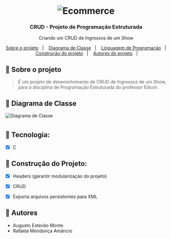 <h1 align="center">
    <img alt="Ecommerce" src="https://github.com/AugustoEstevaoMonte/Teste/blob/main/images/src/external-content.duckduckgo.com.png" />
</h1>

<h3 align="center">
  CRUD - Projeto de Programação Estruturada 
</h3>

<p align="center">Criando um CRUD de Ingressos de um Show </p>


<p align="center">
  <a href="#-sobre">Sobre o projeto</a>&nbsp;&nbsp;&nbsp;|&nbsp;&nbsp;&nbsp;
  <a href="#-diagrama">Diagrama de Classe</a>&nbsp;&nbsp;&nbsp;|&nbsp;&nbsp;&nbsp;
  <a href="#-tecnology">Linguagem de Programação</a>&nbsp;&nbsp;&nbsp;|&nbsp;&nbsp;&nbsp;
  <a href="#-projectBuild">Construção do projeto</a>&nbsp;&nbsp;&nbsp;|&nbsp;&nbsp;&nbsp;
  <a href="#-authors">Autores do projeto</a>&nbsp;&nbsp;&nbsp;|&nbsp;&nbsp;&nbsp;
</p>

## :page_with_curl: Sobre o projeto <a name="-sobre"/></a>

> É um projeto de desenvolvimento de CRUD de Ingressos de um Show, para a disciplina de Programação Estruturada do professor Edson. 


## :page_with_curl: Diagrama de Classe <a name="-diagrama"/></a>
<img alt="Diagrama de Classe" src="https://github.com/AugustoEstevaoMonte/Teste/blob/main/images/src/Copy%20of%20Untitled%20Diagram(2).png" />
<h1 align="center">
   
</h1>

## :page_with_curl: Tecnologia: <a name="-tecnology"/></a>
- [x] C <br>

## :page_with_curl: Construção do Projeto: <a name="-projectBuild"/></a>
- [x] Headers (garantir modularização do projeto)<br>
- [x] CRUD <br>
- [x] Exporta arquivos persistentes para XML <br>


## :page_with_curl: Autores <a name="-authors"/></a>
- Augusto Estevão Monte<br>
- Rafaela Mendonça Amâncio



